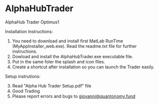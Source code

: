 # AlphaHubTrader
AlphaHub Trader Optimus1

Installation Instructions:

1) You need to download and install first MatLab RunTime (MyAppInstaller_web.exe). 
Read the readme.txt file for further instructions. 
2) Dowload and install the AlphaHubTrader.exe executable file. 
3) Put in the same foler the splash and icon files.
4) Create a shortcut after installation so you can launch the Trader easily. 

Setup instrutions:

3) Read "Alpha Hub Trader Setup.pdf" file
4) Good Trading
5) Please report errors and bugs to giovanni@quantonomy.fund






